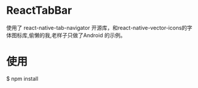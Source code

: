 # ReactTabBar
使用了 react-native-tab-navigator 开源库，和react-native-vector-icons的字体图标库,偷懒的我,老样子只做了Android 的示例。
# 使用
$ npm install
